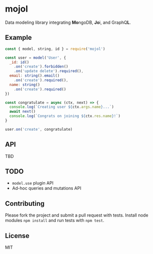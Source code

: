 # mojol

Data modeling library integrating **Mo**ngoDB, **Jo**i, and GraphQ**L**.

## Example

````javascript
const { model, string, id } = require('mojol')

const user = model('User', {
  _id: id()
    .on('create').forbidden()
    .on('update delete').required(),
  email: string().email()
    .on('create').required(),
  name: string()
    .on('create').required()
})

const congratulate = async (ctx, next) => {
  console.log(`Creating user ${ctx.args.name}...`)
  await next()
  console.log(`Congrats on joining ${ctx.res.name}!`)
}

user.on('create', congratulate)
````

## API

TBD

## TODO

* `model.use` plugin API
* Ad-hoc queries and mutations API

## Contributing

Please fork the project and submit a pull request with tests. Install node modules `npm install` and run tests with `npm test`.

## License

MIT
